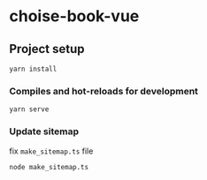 # choise-book-vue

## Project setup
```
yarn install
```

### Compiles and hot-reloads for development
```
yarn serve
```

### Update sitemap

fix `make_sitemap.ts` file

```
node make_sitemap.ts
```
